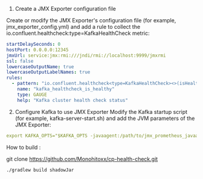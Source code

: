 1. Create a JMX Exporter configuration file

Create or modify the JMX Exporter's configuration file (for example, jmx_exporter_config.yml) and add a rule to collect the io.confluent.healthcheck:type=KafkaHealthCheck metric:

```yaml
startDelaySeconds: 0
hostPort: 0.0.0.0:12345
jmxUrl: service:jmx:rmi:///jndi/rmi://localhost:9999/jmxrmi
ssl: false
lowercaseOutputName: true
lowercaseOutputLabelNames: true
rules:
  - pattern: "io.confluent.healthcheck<type=KafkaHealthCheck><>(isHealthy)"
    name: "kafka_healthcheck_is_healthy"
    type: GAUGE
    help: "Kafka cluster health check status"
```
2. Configure Kafka to use JMX Exporter
Modify the Kafka startup script (for example, kafka-server-start.sh) and add the JVM parameters of the JMX Exporter:
```yaml
export KAFKA_OPTS="$KAFKA_OPTS -javaagent:/path/to/jmx_prometheus_javaagent.jar=12345:/path/to/jmx_exporter_config.yml"

```

How to build :

git clone https://github.com/Monohitoxx/cp-health-check.git

```sh
./gradlew build shadowJar

```
